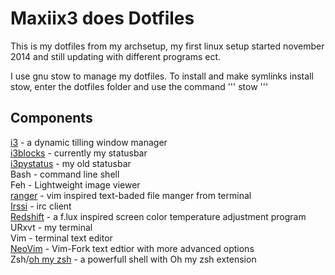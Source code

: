 Maxiix3 does Dotfiles
========

This is my dotfiles from my archsetup, my first linux setup started november 2014 and still updating with different programs ect.

I use gnu stow to manage my dotfiles. To install and make symlinks install stow,
  enter the dotfiles folder and use the command
  '''
  stow <foldername>
  '''

Components
------------

[i3](https://github.com/i3/i3)  - a dynamic tilling window manager  
[i3blocks](https://github.com/vivien/i3blocks)  - currently my statusbar  
[i3pystatus](https://github.com/enkore/i3pystatus)  - my old statusbar  
Bash - command line shell  
Feh - Lightweight image viewer  
[ranger](https://github.com/hut/ranger)  - vim inspired text-baded file manger from terminal  
[Irssi](https://github.com/irssi/irssi) - irc client  
[Redshift](https://github.com/jonls/redshift) - a f.lux inspired screen color temperature adjustment program  
URxvt  - my terminal  
Vim  - terminal text editor  
[NeoVim](https://github.com/neovim/neovim) - Vim-Fork text edtior with more advanced options  
Zsh/[oh my zsh](https://github.com/robbyrussell/oh-my-zsh)  - a powerfull shell with Oh my zsh extension  


